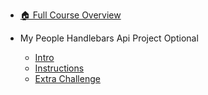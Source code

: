 - [🏠 Full Course Overview](/README)


- My People   Handlebars   Api Project  Optional 
  - [Intro](./Intro.md "Intro")
  - [Instructions](./Instructions.md "Instructions")
  - [Extra Challenge](./Extra-Challenge.md "Extra Challenge")
